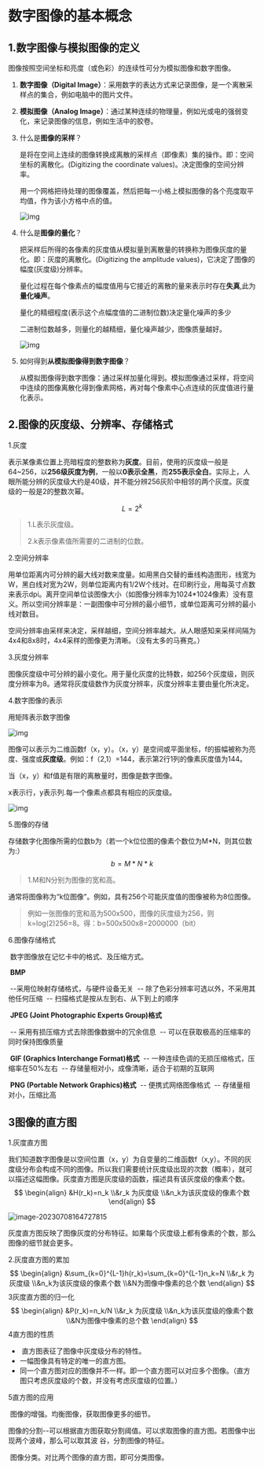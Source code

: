 # 数字图像的基本概念

## 1.数字图像与模拟图像的定义

​	图像按照空间坐标和亮度（或色彩）的连续性可分为模拟图像和数字图像。

1. **数字图像（Digital Image）**：采用数字的表达方式来记录图像，是一个离散采样点的集合，例如电脑中的图片文件。

2. **模拟图像（Analog Image）**：通过某种连续的物理量，例如光或电的强弱变化，来记录图像的信息，例如生活中的胶卷。

3. 什么是**图像的采样**？

   是将在空间上连续的图像转换成离散的采样点（即像素）集的操作。即：空间坐标的离散化。(Digitizing the coordinate values)。决定图像的空间分辨率。

   用一个网格把待处理的图像覆盖，然后把每一小格上模拟图像的各个亮度取平均值，作为该小方格中点的值。

   ![img](2020092315161847.png)

4. 什么是**图像的量化**？

   把采样后所得的各像素的灰度值从模拟量到离散量的转换称为图像灰度的量化。即：灰度的离散化。(Digitizing the amplitude values)，它决定了图像的幅度(灰度级)分辨率。

   量化过程在每个像素点的幅度值用与它接近的离散的量来表示时存在**失真**,此为**量化噪声**。

   量化的精细程度(表示这个点幅度值的二进制位数)决定量化噪声的多少

   二进制位数越多，则量化的越精细，量化噪声越少，图像质量越好。

   ![img](20200923151846931.png)

5. 如何得到**从模拟图像得到数字图像**？

   从模拟图像得到数字图像：通过采样加量化得到。模拟图像通过采样，将空间中连续的图像离散化得到像素网格，再对每个像素中心点连续的灰度值进行量化表示。

   

## 2.图像的灰度级、分辨率、存储格式

1.灰度

表示某像素位置上亮暗程度的整数称为**灰度**。目前，使用的灰度级一般是64~256，以**256级灰度为例**，一般以**0表示全黑**，而**255表示全白**。实际上，人眼所能分辨的灰度级大约是40级，并不能分辨256灰阶中相邻的两个灰度。灰度级的一般是2的整数次幂。


$$
L=2^k
$$

> 1.L表示灰度级。
>
> 2.k表示像素值所需要的二进制的位数。



2.空间分辨率

用单位距离内可分辨的最大线对数来度量。如用黑白交替的垂线构造图形，线宽为W，黑白线对宽为2W，则单位距离内有1/2W个线对。在印刷行业，用每英寸点数来表示dpi。离开空间单位谈图像大小（如图像分辨率为1024*1024像素）没有意义。所以空间分辨率是：一副图像中可分辨的最小细节，或单位距离可分辨的最小线对数目。

空间分辨率由采样来决定，采样越细，空间分辨率越大。从人眼感知来采样间隔为4x4和8x8时，4x4采样的图像更为清晰。（没有太多的马赛克。）



3.灰度分辨率

图像灰度级中可分辨的最小变化。用于量化灰度的比特数，如256个灰度级，则灰度分辨率为8。通常将灰度级数作为灰度分辨率，灰度分辨率主要由量化所决定。



4.数字图像的表示

用矩阵表示数字图像

![img](2190272-20210105000509792-2117572577.png)



图像可以表示为二维函数f（x，y）。（x，y）是空间或平面坐标，f的振幅被称为亮度、强度或**灰度级**。例如：f（2,1）=144，表示第2行1列的像素灰度值为144。

当（x，y）和f值是有限的离散量时，图像是数字图像。

x表示行，y表示列.每一个像素点都具有相应的灰度级。

![img](2190272-20210105000519408-1967135085.png)



5.图像的存储

存储数字化图像所需的位数b为（若一个k位位图的像素个数位为M*N，则其位数为:）
$$
b=M*N*k
$$

> 1.M和N分别为图像的宽和高。

通常将图像称为“k位图像”。例如，具有256个可能灰度值的图像被称为8位图像。

> 例如一张图像的宽和高为500x500，图像的灰度级为256，则k=log(2)256=8。得：b=500x500x8=2000000（bit）



6.图像存储格式

​	数字图像放在记忆卡中的格式、及压缩方式。

​	**BMP**

​	--采用位映射存储格式，与硬件设备无关
​			-- 除了色彩分辨率可选以外，不采用其他任何压缩
​			-- 扫描格式是按从左到右、从下到上的顺序 

​	**JPEG (Joint Photographic Experts Group)格式**

​	-- 采用有损压缩方式去除图像数据中的冗余信息
​			-- 可以在获取极高的压缩率的同时保持图像质量

​	**GIF (Graphics Interchange Format)格式**
​			-- 一种连续色调的无损压缩格式，压缩率在50%左右
​			-- 存储量相对小，成像清晰，适合于初期的互联网

​	**PNG (Portable Network Graphics)格式**
​			-- 便携式网络图像格式
​			-- 存储量相对小，压缩比高

## 3图像的直方图

1.灰度直方图

​	我们知道数字图像是以空间位置（x，y）为自变量的二维函数f（x,y）。不同的灰度级分布会构成不同的图像。所以我们需要统计灰度级出现的次数（概率），就可以描述这幅图像。灰度直方图是灰度级的函数，描述具有该灰度级的像素个数。
$$
\begin{align}
&H(r_k)=n_k
\\&r_k 为灰度级
\\&n_k为该灰度级的像素个数
\end{align}
$$

> 



![image-20230708164727815](/Users/yuanjiehuang/Documents/GitHub/Digital-Image-Process-And-Meachine-Learing/01_图像的基本概念/image-20230708164727815.png)

灰度直方图反映了图像灰度的分布特征。如果每个灰度级上都有像素的个数，那么图像的细节就会更多。



2.灰度直方图的累加
$$
\begin{align}
&\sum_{k=0}^{L-1}h(r_k)=\sum_{k=0}^{L-1}n_k=N
\\&r_k 为灰度级
\\&n_k为该灰度级的像素个数
\\&N为图像中像素的总个数
\end{align}
$$
3灰度直方图的归一化
$$
\begin{align}
&P(r_k)=n_k/N
\\&r_k 为灰度级
\\&n_k为该灰度级的像素个数
\\&N为图像中像素的总个数
\end{align}
$$
4直方图的性质

- ​	直方图表征了图像中灰度级分布的特性。
- 一幅图像具有特定的唯一的直方图。
- 同一个直方图对应的图像并不一样。即一个直方图可以对应多个图像。（直方图只考虑灰度级的个数，并没有考虑灰度级的位置。）

5直方图的应用

​	图像的增强。均衡图像，获取图像更多的细节。

​	图像的分割--可以根据直方图获取分割阈值。可以求取图像的直方图。若图像中出现两个波峰，那么可以取其波	谷，分割图像的特征。

​	图像分类。对比两个图像的直方图，即可分类图像。

